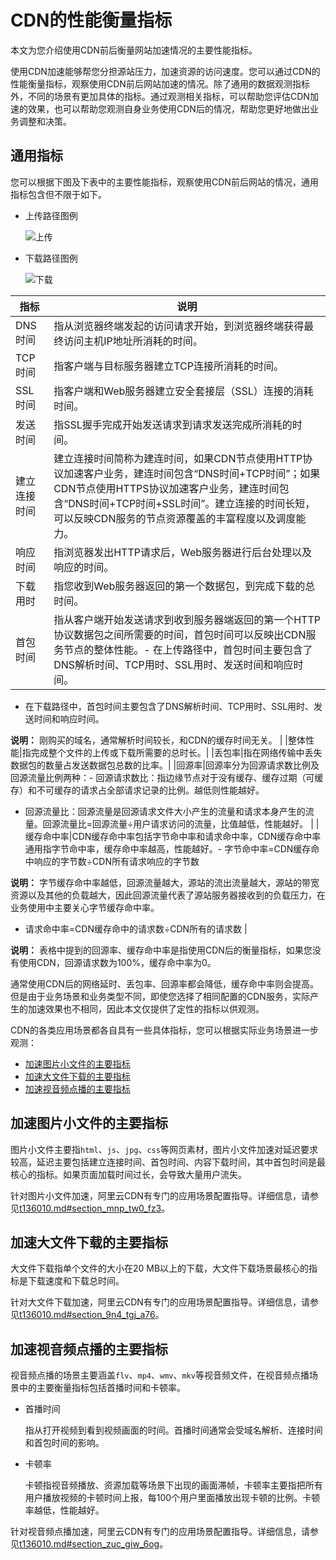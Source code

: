 # CDN的性能衡量指标

本文为您介绍使用CDN前后衡量网站加速情况的主要性能指标。

使用CDN加速能够帮您分担源站压力，加速资源的访问速度。您可以通过CDN的性能衡量指标，观察使用CDN前后网站加速的情况。除了通用的数据观测指标外，不同的场景有更加具体的指标。通过观测相关指标，可以帮助您评估CDN加速的效果，也可以帮助您观测自身业务使用CDN后的情况，帮助您更好地做出业务调整和决策。

## 通用指标

您可以根据下图及下表中的主要性能指标，观察使用CDN前后网站的情况，通用指标包含但不限于如下。

-   上传路径图例

    ![上传](https://static-aliyun-doc.oss-accelerate.aliyuncs.com/assets/img/zh-CN/0280477951/p62892.png)

-   下载路径图例

    ![下载](https://static-aliyun-doc.oss-accelerate.aliyuncs.com/assets/img/zh-CN/0280477951/p63717.png)


|指标|说明|
|--|--|
|DNS时间|指从浏览器终端发起的访问请求开始，到浏览器终端获得最终访问主机IP地址所消耗的时间。|
|TCP时间|指客户端与目标服务器建立TCP连接所消耗的时间。|
|SSL时间|指客户端和Web服务器建立安全套接层（SSL）连接的消耗时间。|
|发送时间|指SSL握手完成开始发送请求到请求发送完成所消耗的时间。|
|建立连接时间|建立连接时间简称为建连时间，如果CDN节点使用HTTP协议加速客户业务，建连时间包含“DNS时间+TCP时间”；如果CDN节点使用HTTPS协议加速客户业务，建连时间包含“DNS时间+TCP时间+SSL时间”。建立连接的时间长短，可以反映CDN服务的节点资源覆盖的丰富程度以及调度能力。|
|响应时间|指浏览器发出HTTP请求后，Web服务器进行后台处理以及响应的时间。|
|下载用时|指您收到Web服务器返回的第一个数据包，到完成下载的总时间。|
|首包时间|指从客户端开始发送请求到收到服务器端返回的第一个HTTP协议数据包之间所需要的时间，首包时间可以反映出CDN服务节点的整体性能。-   在上传路径中，首包时间主要包含了DNS解析时间、TCP用时、SSL用时、发送时间和响应时间。
-   在下载路径中，首包时间主要包含了DNS解析时间、TCP用时、SSL用时、发送时间和响应时间。

**说明：** 刚购买的域名，通常解析时间较长，和CDN的缓存时间无关。 |
|整体性能|指完成整个文件的上传或下载所需要的总时长。|
|丢包率|指在网络传输中丢失数据包的数量占发送数据包总数的比率。|
|回源率|回源率分为回源请求数比例及回源流量比例两种：-   回源请求数比：指边缘节点对于没有缓存、缓存过期（可缓存）和不可缓存的请求占全部请求记录的比例。越低则性能越好。
-   回源流量比：回源流量是回源请求文件大小产生的流量和请求本身产生的流量。回源流量比=回源流量÷用户请求访问的流量，比值越低，性能越好。 |
|缓存命中率|CDN缓存命中率包括字节命中率和请求命中率，CDN缓存命中率通用指字节命中率，缓存命中率越高，性能越好。-   字节命中率=CDN缓存命中响应的字节数÷CDN所有请求响应的字节数

**说明：** 字节缓存命中率越低，回源流量越大，源站的流出流量越大，源站的带宽资源以及其他的负载越大，因此回源流量代表了源站服务器接收到的负载压力，在业务使用中主要关心字节缓存命中率。

-   请求命中率=CDN缓存命中的请求数÷CDN所有的请求数 |

**说明：** 表格中提到的回源率、缓存命中率是指使用CDN后的衡量指标，如果您没有使用CDN，回源请求数为100%，缓存命中率为0。

通常使用CDN后的网络延时、丢包率、回源率都会降低，缓存命中率则会提高。但是由于业务场景和业务类型不同，即使您选择了相同配置的CDN服务，实际产生的加速效果也不相同，因此本文仅提供了定性的指标以供观测。

CDN的各类应用场景都各自具有一些具体指标，您可以根据实际业务场景进一步观测：

-   [加速图片小文件的主要指标](#section_8a2_q7p_p3b)
-   [加速大文件下载的主要指标](#section_p6c_q7u_te0)
-   [加速视音频点播的主要指标](#section_6em_fo4_fde)

## 加速图片小文件的主要指标

图片小文件主要指`html`、`js`、`jpg`、`css`等网页素材，图片小文件加速对延迟要求较高，延迟主要包括建立连接时间、首包时间、内容下载时间，其中首包时间是最核心的指标。如果页面加载时间过长，会导致大量用户流失。

针对图片小文件加速，阿里云CDN有专门的应用场景配置指导。详细信息，请参见[t136010.md\#section\_mnp\_tw0\_fz3](/intl.zh-CN/产品简介/应用场景/场景概述.md)。

## 加速大文件下载的主要指标

大文件下载指单个文件的大小在20 MB以上的下载，大文件下载场景最核心的指标是下载速度和下载总时间。

针对大文件下载加速，阿里云CDN有专门的应用场景配置指导。详细信息，请参见[t136010.md\#section\_9n4\_tgj\_a76](/intl.zh-CN/产品简介/应用场景/场景概述.md)。

## 加速视音频点播的主要指标

视音频点播的场景主要涵盖`flv`、`mp4`、`wmv`、`mkv`等视音频文件，在视音频点播场景中的主要衡量指标包括首播时间和卡顿率。

-   首播时间

    指从打开视频到看到视频画面的时间。首播时间通常会受域名解析、连接时间和首包时间的影响。

-   卡顿率

    卡顿指视音频播放、资源加载等场景下出现的画面滞帧，卡顿率主要指把所有用户播放视频的卡顿时间上报，每100个用户里面播放出现卡顿的比例。卡顿率越低，性能越好。


针对视音频点播加速，阿里云CDN有专门的应用场景配置指导。详细信息，请参见[t136010.md\#section\_zuc\_giw\_6og](/intl.zh-CN/产品简介/应用场景/场景概述.md)。

